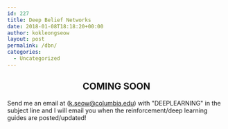 ```yaml
---
id: 227
title: Deep Belief Networks
date: 2018-01-08T18:18:20+00:00
author: kokleongseow
layout: post
permalink: /dbn/
categories:
  - Uncategorized
---
```


## <center>COMING SOON</center>

Send me an email at (k.seow@columbia.edu) with "DEEPLEARNING" in the subject line and I will email you when the reinforcement/deep learning guides are posted/updated!